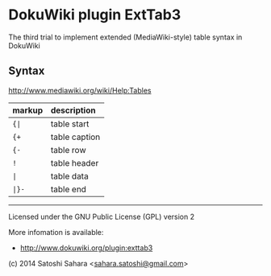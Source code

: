 DokuWiki plugin ExtTab3
=======================

The third trial to implement extended (MediaWiki-style) table syntax in DokuWiki

Syntax
------

http://www.mediawiki.org/wiki/Help:Tables

| markup | description |
|:--     |:--          |
|<code>{&#124;</code>  | table start |
|<code>{+</code>       | table caption |
|<code>{-</code>       | table row |
|<code>!</code>        | table header |
|<code>&#124;</code>   | table data |
|<code>&#124;}-</code> | table end |

----
Licensed under the GNU Public License (GPL) version 2

More infomation is available:
  * http://www.dokuwiki.org/plugin:exttab3

(c) 2014 Satoshi Sahara \<sahara.satoshi@gmail.com>

